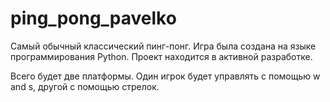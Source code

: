 # ping_pong_pavelko
Самый обычный классический пинг-понг. Игра была создана на языке программирования Python.
Проект находится в активной разработке. 

Всего будет две платформы. Один игрок будет управлять с помощью w and s, другой с помощью стрелок.

